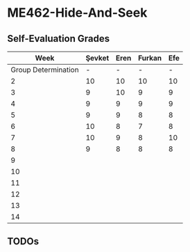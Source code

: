 # ME462-Hide-And-Seek

## Self-Evaluation Grades

| Week  | Şevket |  Eren  | Furkan |   Efe  |
|-------|--------|--------|--------|--------|
| Group Determination| -      | -      |  -     | -      |
| 2     | 10     | 10     | 10     | 10     |
| 3     | 9      | 10     | 9      | 9      |
| 4     | 9      | 9      | 9      | 9      |
| 5     | 9      | 9      | 8      | 8      |
| 6     | 10     | 8      | 7      | 8      |
| 7     | 10     | 9      | 8      | 10     |
| 8     | 9      | 8      | 8      | 8      |
| 9     |        |        |        |        |
| 10    |        |        |        |        |
| 11    |        |        |        |        |
| 12    |        |        |        |        |
| 13    |        |        |        |        |
| 14    |        |        |        |        |


## TODOs



